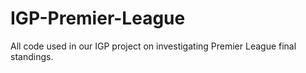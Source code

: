 # IGP-Premier-League
All code used in our IGP project on investigating Premier League final standings.
